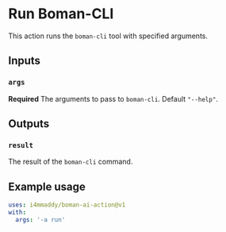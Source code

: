 # Run Boman-CLI

This action runs the `boman-cli` tool with specified arguments.

## Inputs

### `args`

**Required** The arguments to pass to `boman-cli`. Default `"--help"`.

## Outputs

### `result`

The result of the `boman-cli` command.

## Example usage

```yaml
uses: i4mmaddy/boman-ai-action@v1
with:
  args: '-a run'
